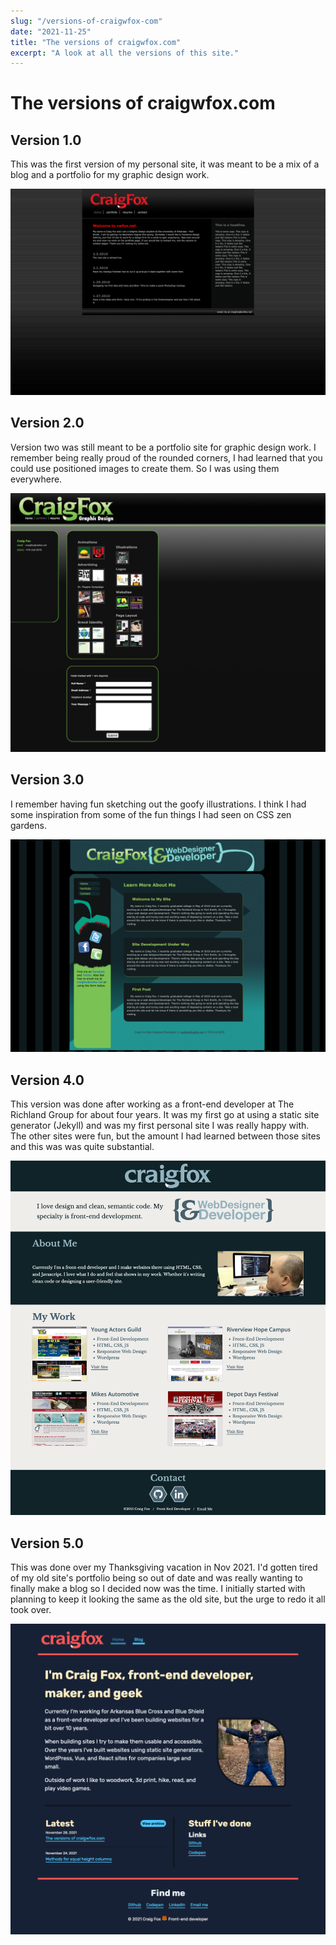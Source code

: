 ```yaml
---
slug: "/versions-of-craigwfox-com"
date: "2021-11-25"
title: "The versions of craigwfox.com"
excerpt: "A look at all the versions of this site."
---
```


# The versions of craigwfox.com

## Version 1.0

This was the first version of my personal site, it was meant to be a mix of a blog and a portfolio for my graphic design work.

![Screen capture of craigwfox.com version 1](../images/posts/2021-11/versions-of-craigwfox/version-1.png)

## Version 2.0

Version two was still meant to be a portfolio site for graphic design work. I remember being really proud of the rounded corners, I had learned that you could use positioned images to create them. So I was using them everywhere.

![Screen capture of craigwfox.com version 2](../images/posts/2021-11/versions-of-craigwfox/version-2.png)

## Version 3.0

I remember having fun sketching out the goofy illustrations. I think I had some inspiration from some of the fun things I had seen on CSS zen gardens.

![Screen capture of craigwfox.com version 3](../images/posts/2021-11/versions-of-craigwfox/version-3.png)

## Version 4.0

This version was done after working as a front-end developer at The Richland Group for about four years. It was my first go at using a static site generator (Jekyll) and was my first personal site I was really happy with. The other sites were fun, but the amount I had learned between those sites and this was was quite substantial.

![Screen capture of craigwfox.com version 4](../images/posts/2021-11/versions-of-craigwfox/version-4.png)

## Version 5.0

This was done over my Thanksgiving vacation in Nov 2021. I'd gotten tired of my old site's portfolio being so out of date and was really wanting to finally make a blog so I decided now was the time. I initially started with planning to keep it looking the same as the old site, but the urge to redo it all took over.

![Screen capture of craigwfox.com version 5](../images/posts/2021-11/versions-of-craigwfox/version-5.png)
